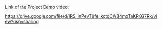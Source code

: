 Link of the Project Demo video:

https://drive.google.com/file/d/1RS_inPevTUfe_kctdCW84mxTaKRKG7Rx/view?usp=sharing